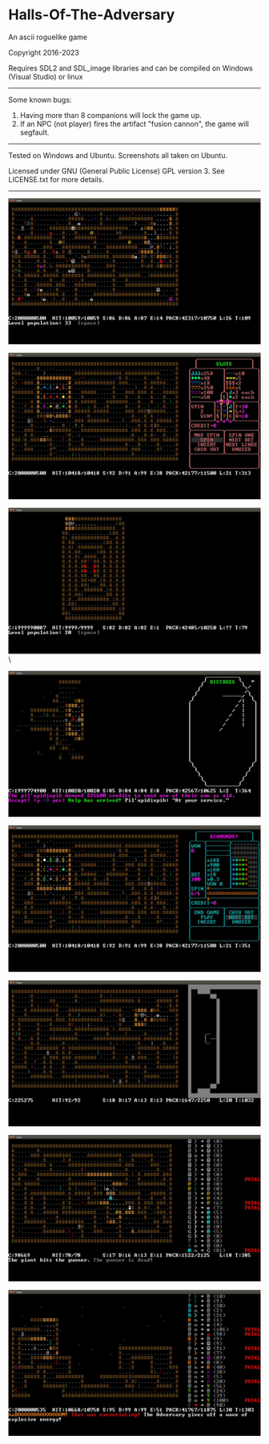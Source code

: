 # Halls-Of-The-Adversary
An ascii roguelike game

Copyright 2016-2023

Requires SDL2 and SDL_image libraries and can be compiled on Windows (Visual Studio) or linux

---

Some known bugs:
1) Having more than 8 companions will lock the game up.
2) If an NPC (not player) fires the artifact "fusion cannon", the game will segfault.

---

Tested on Windows and Ubuntu. Screenshots all taken on Ubuntu.

Licensed under GNU (General Public License) GPL version 3. See LICENSE.txt for more details.

---

![Alt text](/screenshots/screenshot1.jpg?raw=true "Screenshot1")

![Alt text](/screenshots/Casino1.jpg?raw=true "Casino1")

![Alt text](/screenshots/SpecialLevelLayout.jpg?raw=true "SpecialLevelLayout")\

![Alt text](/screenshots/SatelliteTransaction.jpg?raw=true "transaction")

![Alt text](/screenshots/MachinesHaveRandomAttributes2.jpg?raw=true "attributes2")

![Alt text](/screenshots/ArmsDealerHideout.jpg?raw=true "Hideout")

![Alt text](/screenshots/NPCAttackingAnotherNPC.jpg?raw=true "npcattack")

![Alt text](/screenshots/FinalBoss.jpg?raw=true "boss3")


